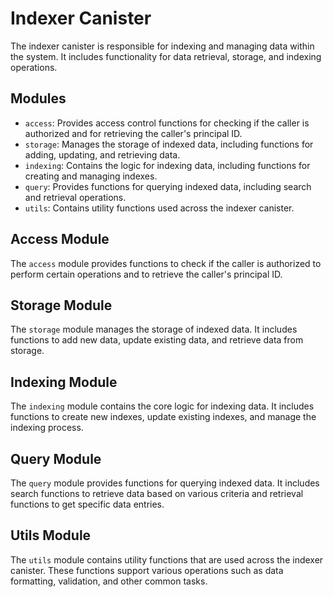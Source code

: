 # Indexer Canister

The indexer canister is responsible for indexing and managing data within the system. It includes functionality for data retrieval, storage, and indexing operations.

## Modules

- `access`: Provides access control functions for checking if the caller is authorized and for retrieving the caller's principal ID.
- `storage`: Manages the storage of indexed data, including functions for adding, updating, and retrieving data.
- `indexing`: Contains the logic for indexing data, including functions for creating and managing indexes.
- `query`: Provides functions for querying indexed data, including search and retrieval operations.
- `utils`: Contains utility functions used across the indexer canister.

## Access Module

The `access` module provides functions to check if the caller is authorized to perform certain operations and to retrieve the caller's principal ID.

## Storage Module

The `storage` module manages the storage of indexed data. It includes functions to add new data, update existing data, and retrieve data from storage.

## Indexing Module

The `indexing` module contains the core logic for indexing data. It includes functions to create new indexes, update existing indexes, and manage the indexing process.

## Query Module

The `query` module provides functions for querying indexed data. It includes search functions to retrieve data based on various criteria and retrieval functions to get specific data entries.

## Utils Module

The `utils` module contains utility functions that are used across the indexer canister. These functions support various operations such as data formatting, validation, and other common tasks.